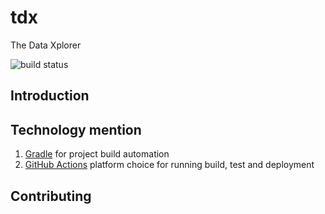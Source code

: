 # tdx

The Data Xplorer

![build status](https://github.com/sundayoyeniyi/tdx/workflows/workflows/TDX%20Deployment%20Workflow/badge.svg)

## Introduction

## Technology mention

1. [Gradle](https://gradle.org/guides/#getting-started) for project build automation
1. [GitHub Actions](https://github.com/features/actions) platform choice for running build, test and deployment

## Contributing
